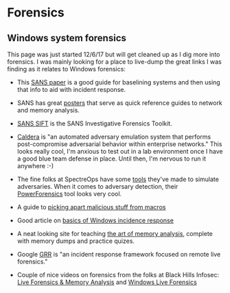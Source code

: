 # Forensics

Windows system forensics
-------
This page was just started 12/6/17 but will get cleaned up as I dig more into forensics.  I was mainly looking for a place to live-dump the great links I was finding as it relates to Windows forensics:

* This [SANS paper](https://www.sans.org/reading-room/whitepapers/incident/quick-effective-windows-system-baselining-comparative-analysis-troubleshooting-inci-33884) is a good guide for baselining systems and then using that info to aid with incident response.

* SANS has great [posters](https://www.sans.org/security-resources/posters/dfir) that serve as quick reference guides to network and memory analysis.

* [SANS SIFT](https://github.com/sans-dfir/sift-cli#installation) is the SANS Investigative Forensics Toolkit.

* [Caldera](https://github.com/mitre/caldera) is "an automated adversary emulation system that performs post-compromise adversarial behavior within enterprise networks."  This looks really cool, I'm anxious to test out in a lab environment once I have a good blue team defense in place.  Until then, I'm nervous to run it anywhere :-)

* The fine folks at SpectreOps have some [tools](https://specterops.io/resources/research-and-development) they've made to simulate adversaries.  When it comes to adversary detection, their [PowerForensics](https://github.com/Invoke-IR/PowerForensics) tool looks very cool.

* A guide to [picking apart malicious stuff from macros](https://www.youtube.com/watch?v=A49S5xCnWsI)

* Good article on [basics of Windows incidence response](https://jordanpotti.com/2017/01/20/basics-of-windows-incident-response/)

* A neat looking site for teaching [the art of memory analysis](https://www.memoryanalysis.net/amf), complete with memory dumps and practice quizes.  

* Google [GRR](https://github.com/google/grr) is "an incident response framework focused on remote live forensics."

* Couple of nice videos on forensics from the folks at Black Hills Infosec: [Live Forensics & Memory Analysis](https://www.youtube.com/watch?v=fEip9gl2MTA&t=3244s) and [Windows Live Forensics](https://www.youtube.com/watch?v=HcUMXxyYsnw)
